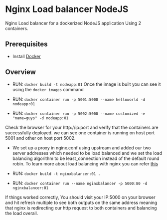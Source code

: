 # Nginx Load balancer NodeJS

Nginx Load balancer for a dockerized NodeJS application Using 2 containers.

## Prerequisites

- Install [Docker](https://docs.docker.com/install/linux/docker-ce/centos/)

## Overview

- RUN: `docker build -t nodeapp:01`
  Once the image is built you can see it using the `docker images` command

- RUN: `docker container run -p 5001:5000 --name helloworld -d nodeapp:01`
- RUN: `docker container run -p 5002:5000 --name customized -e "name=guys" -d nodeapp:01`

Check the browser for your http://ip:port and verify that the containers are successfully deployed.
we can see one container is running on host port 5001 and other on host port 5002.

- We set up a proxy in nginx.conf using upstream and added our two server addresses which needed to be load balanced and we set the load balancing algorithm to be least_connection instead of the default round robin.
  To learn more about load balancing with nginx you can refer [this](https://docs.nginx.com/nginx/admin-guide/load-balancer/http-load-balancer/)

- RUN: `docker build -t nginxbalancer:01 .`
- RUN: `docker container run --name nginxbalancer -p 5000:80 -d nginxbalancer:01`

If things worked correctly, You should visit your IP:5000 on your browser and hit refresh multiple to see both outputs on the same address meaning that nginx is redirecting our http request to both containers and balancing the load overall.

